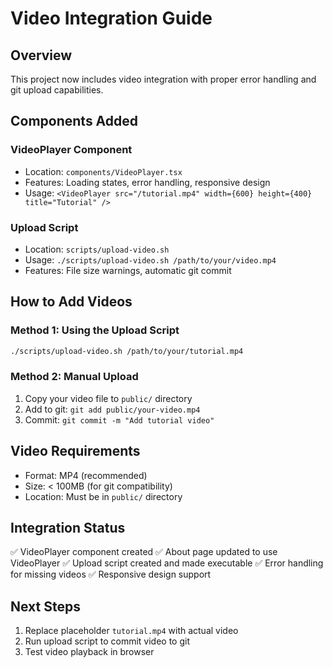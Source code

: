 # Video Integration Guide

## Overview
This project now includes video integration with proper error handling and git upload capabilities.

## Components Added

### VideoPlayer Component
- Location: `components/VideoPlayer.tsx`
- Features: Loading states, error handling, responsive design
- Usage: `<VideoPlayer src="/tutorial.mp4" width={600} height={400} title="Tutorial" />`

### Upload Script
- Location: `scripts/upload-video.sh`
- Usage: `./scripts/upload-video.sh /path/to/your/video.mp4`
- Features: File size warnings, automatic git commit

## How to Add Videos

### Method 1: Using the Upload Script
```bash
./scripts/upload-video.sh /path/to/your/tutorial.mp4
```

### Method 2: Manual Upload
1. Copy your video file to `public/` directory
2. Add to git: `git add public/your-video.mp4`
3. Commit: `git commit -m "Add tutorial video"`

## Video Requirements
- Format: MP4 (recommended)
- Size: < 100MB (for git compatibility)
- Location: Must be in `public/` directory

## Integration Status
✅ VideoPlayer component created
✅ About page updated to use VideoPlayer
✅ Upload script created and made executable
✅ Error handling for missing videos
✅ Responsive design support

## Next Steps
1. Replace placeholder `tutorial.mp4` with actual video
2. Run upload script to commit video to git
3. Test video playback in browser